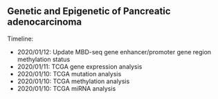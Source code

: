 ## Genetic and Epigenetic of Pancreatic adenocarcinoma

Timeline: 

* 2020/01/12: Update MBD-seq gene enhancer/promoter gene region methylation status
* 2020/01/11: TCGA gene expression analysis
* 2020/01/10: TCGA mutation analysis
* 2020/01/10: TCGA methylation analysis
* 2020/01/10: TCGA miRNA analysis
